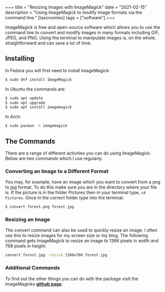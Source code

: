 +++
title =  "Resizing Images with ImageMagick"
date =   "2021-02-15"
description = "Using ImageMagick to modify image formats via the command line."
[taxonomies]
tags = ["software"]
+++

ImageMagick is free and open-source software which allows you to use the command line to convert and modify images in many formats including GIF, JPEG, and PNG. Using the terminal to manipulate images is, on the whole, straightforward and can save a lot of time. 

## Installing

In Fedora you will first need to install ImageMagick:

```bash
$ sudo dnf install ImageMagick
```

In Ubuntu the commands are:

```bash
$ sudo apt update
$ sudo apt upgrade
$ sudo apt install imagemagick
```

In Arch:

```bash
$ sudo pacman -S imagemagick
```
## The Commands

There are a range of different activities you can do using ImageMagick. Below are two commands which I use regularly.

### Converting an Image to a Different Format

You may, for example, have an image which you want to convert from a png to jpg format. To do this make sure you are in the directory where your file is.  If the picture is in the folder Pictures then in your terminal type, `cd Pictures`. Once in the correct folder type into the terminal:

```bash
$ convert forest.png forest.jpg
```

### Resizing an Image

The convert command can also be used to quickly resize an image. I often use this to resize images for my screen size or my blog.  The following command gets ImageMagick to resize an image to 1366 pixels in width and 768 pixels in height:

```bash
convert forest.jpg -resize 1366x768 forest.jpg
```

### Additional Commands
To find out the other things you can do with the package visit the ImageMagicks [**github page**](https://github.com/ImageMagick/ImageMagick#features-and-capabilities).
